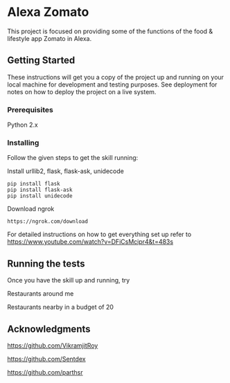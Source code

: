 # Alexa Zomato

This project is focused on providing some of the functions of the food & lifestyle app Zomato in Alexa.

## Getting Started

These instructions will get you a copy of the project up and running on your local machine for development and testing purposes. See deployment for notes on how to deploy the project on a live system.

### Prerequisites

Python 2.x

### Installing

Follow the given steps to get the skill running:

Install urllib2, flask, flask-ask, unidecode

```
pip install flask
pip install flask-ask
pip install unidecode
```

Download ngrok

```
https://ngrok.com/download
```

For detailed instructions on how to get everything set up refer to https://www.youtube.com/watch?v=DFiCsMcipr4&t=483s

## Running the tests

Once you have the skill up and running, try

Restaurants around me

Restaurants nearby in a budget of 20

## Acknowledgments

https://github.com/VikramjitRoy

https://github.com/Sentdex

https://github.com/parthsr
